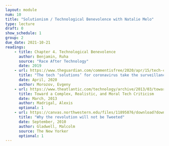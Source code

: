 ```yaml
---
layout: module
num: 10
title: "Solutionism / Technological Benevolence with Natalie Melo"
type: lecture
draft: 0
show_schedule: 1
group: 2
due_date: 2021-10-21
readings:
    - title: Chapter 4. Technological Benevolence
      author: Benjamin, Ruha
      source: "Race After Technology"
      date: 2019
    - url: https://www.theguardian.com/commentisfree/2020/apr/15/tech-coronavirus-surveilance-state-digital-disrupt
      title: "The tech ‘solutions’ for coronavirus take the surveillance state to the next level"
      date: April, 2020
      author: Morozov, Evgeny 
    - url: https://www.theatlantic.com/technology/archive/2013/03/toward-a-complex-realistic-and-moral-tech-criticism/273996/
      title: Toward a Complex, Realistic, and Moral Tech Criticism
      date: March, 2013
      author: Madrigal, Alexis
      optional: 1
    - url: https://canvas.northwestern.edu/files/11895876/download?download_frd=1
      title: "Why the revolution will not be Tweeted"
      date: September, 2010
      author: Gladwell, Malcolm
      source: The New Yorker
      optional: 1
---
```




